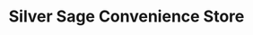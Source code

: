 ---
title: "Silver Sage Convenience Store"
url: /vernon/silver-sage-convenience-store/
shop: convenience
---
